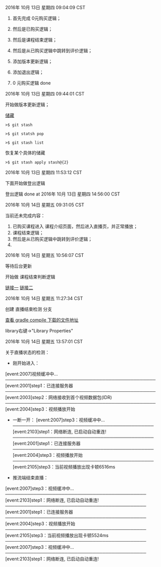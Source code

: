 
2016年 10月 13日 星期四 09:04:09 CST

1. 首先完成 0元购买逻辑；
2. 然后是已购买逻辑；
3. 然后是课程结束逻辑；
4. 然后是从已购买逻辑中跳转到评价逻辑；
5. 添加版本更新逻辑；
6. 添加退出逻辑；

1. 0 元购买逻辑  done

2016年 10月 13日 星期四 09:44:01 CST

开始做版本更新逻辑；

[储藏](https://git-scm.com/book/zh/v1/Git-%E5%B7%A5%E5%85%B7-%E5%82%A8%E8%97%8F%EF%BC%88Stashing%EF%BC%89)

```
>$ git stash
```
```
>$ git statsh pop
```
```
>$ git stash list
```

恢复某个具体的储藏
```
>$ git stash apply stash@{2}
```


2016年 10月 13日 星期四 11:53:12 CST

下面开始做登出逻辑

登出逻辑 done at 2016年 10月 13日 星期四 14:56:00 CST


2016年 10月 14日 星期五 09:31:05 CST

当前还未完成内容：

1. 已购买课程进入 课程介绍页面，然后进入直播页，并正常播放；
2. 课程结束逻辑；
3. 然后是从已购买逻辑中跳转到评价逻辑；
4. 

2016年 10月 14日 星期五 10:56:07 CST

等待后台更新

开始做 课程结束判断逻辑

[链接一](https://www.qcloud.com/doc/api/258/5649)
[链接二](https://www.qcloud.com/doc/sdk/258/4737#step-6.3A-.E6.9A.82.E5.81.9C-.7C-.E7.BB.93.E6.9D.9F.E6.92.AD.E6.94.BE)

2016年 10月 14日 星期五 11:27:34 CST

创建 直播结束检测 分支

[查看 gradle compile 下载的文件地址](https://segmentfault.com/q/1010000003054614)

library右键->"Library Properties"


2016年 10月 14日 星期五 13:57:01 CST

关于直播状态的检测：

* 刚开始进入：

[event:2007]视频缓冲中...
────────────────────────────────────────────────
[event:2001]step1：已连接服务器
────────────────────────────────────────────────
[event:2003]step2：网络接收到首个视频数据包(IDR)
────────────────────────────────────────────────
[event:2004]step3：视频播放开始

* 一断一开：
[event:2007]step3：视频缓冲中... 
─────────────────────────────────────────────
[event:2103]step1：网络断连, 已启动自动重连!
─────────────────────────────────────────────
[event:2001]step1：已连接服务器
─────────────────────────────────────────────
[event:2004]step3：视频播放开始
─────────────────────────────────────────────
[event:2105]step3：当前视频播放出现卡顿6516ms


* 推流端结束直播：

[event:2007]step3：视频缓冲中...
─────────────────────────────────────────────
[event:2103]step1：网络断连, 已启动自动重连!
─────────────────────────────────────────────
[event:2001]step1：已连接服务器
─────────────────────────────────────────────
[event:2004]step3：视频播放开始
─────────────────────────────────────────────
[event:2105]step3：当前视频播放出现卡顿5524ms
─────────────────────────────────────────────
[event:2007]step3：视频缓冲中...
─────────────────────────────────────────────
[event:2103]step1：网络断连, 已启动自动重连!
















